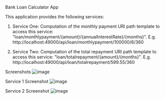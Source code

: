 Bank Loan Calculator App

This application provides the following services:

1. Service One: Computation of the monthly payment
URI path template to access this service: "loan/monthlypayment/{amount}/{annualInterestRate}/{months}". E.g. http://localhost:49000/api/loan/monthlypayment/100000/6/360

2. Service Two: Computation of the total repayment
URI path template to access this service: "loan/totalrepayment/{amount}/{months}". E.g. http://localhost:49000/api/loan/totalrepayment/599.55/360

Screenshots
![image](https://github.com/rubylennon/BankLoanCalculatorApp/assets/56481222/a3f2c01b-e646-4eb1-98d9-0668f1e7253b)

Service 1 Screenshot
![image](https://github.com/rubylennon/BankLoanCalculatorApp/assets/56481222/360bd03c-013b-49b1-8058-e94051b54d58)

Service 2 Screenshot
![image](https://github.com/rubylennon/BankLoanCalculatorApp/assets/56481222/85a09a94-a41a-4270-9080-439cbfd0c89c)
